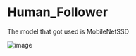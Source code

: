 # Human_Follower
The model that got used is MobileNetSSD<br>

![image](https://github.com/Mouly22/Human_Follower/assets/67923321/ee68c994-b2e8-4aec-96d7-5180f95b2eeb)
